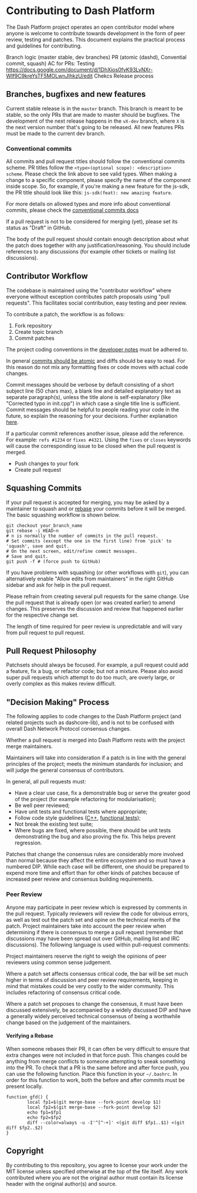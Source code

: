 Contributing to Dash Platform
============================

The Dash Platform project operates an open contributor model where anyone is
welcome to contribute towards development in the form of peer review, testing
and patches. This document explains the practical process and guidelines for
contributing.

Branch logic (master stable, dev branches)
PR (atomic (dashd), Convential commit, squash)
AC for PRs:
Testing https://docs.google.com/document/d/1DhXios0fvK93LvNXr-WIf9C9kreYsTF5MOLwnJlhkzU/edit
Chekcs
Release process

Branches, bugfixes and new features
--------

Current stable release is in the `master` branch. This branch is meant to be stable, so the
only PRs that are made to master should be bugfixes. The development of the next release 
happens in the `vX-dev` branch, where `X` is the next version number that's going to be released.
All new features PRs must be made to the current dev branch.

### Conventional commits

All commits and pull request titles should follow the conventional commits scheme.
PR titles follow the `<type>(optional scope): <description> scheme`. Please check the link above
to see valid types. When making a change to a specific component, please specify the name of
the component inside scope. So, for example, if you're making a new feature for the js-sdk,
the PR title should look like this: `js-sdk(feat): new amazing feature`.

For more details on allowed types and more info about conventional commits, please check the 
[conventional commits docs](https://www.conventionalcommits.org/en/v1.0.0/)

If a pull request is not to be considered for merging (yet), please set its status as "Draft" in
GitHub.

The body of the pull request should contain enough description about what the
patch does together with any justification/reasoning. You should include
references to any discussions (for example other tickets or mailing list
discussions).



Contributor Workflow
--------------------

The codebase is maintained using the "contributor workflow" where everyone
without exception contributes patch proposals using "pull requests". This
facilitates social contribution, easy testing and peer review.

To contribute a patch, the workflow is as follows:

1. Fork repository
1. Create topic branch
1. Commit patches

The project coding conventions in the [developer notes](doc/developer-notes.md)
must be adhered to.

In general [commits should be atomic](https://en.wikipedia.org/wiki/Atomic_commit#Atomic_commit_convention)
and diffs should be easy to read. For this reason do not mix any formatting
fixes or code moves with actual code changes.

Commit messages should be verbose by default consisting of a short subject line
(50 chars max), a blank line and detailed explanatory text as separate
paragraph(s), unless the title alone is self-explanatory (like "Corrected typo
in init.cpp") in which case a single title line is sufficient. Commit messages should be
helpful to people reading your code in the future, so explain the reasoning for
your decisions. Further explanation [here](http://chris.beams.io/posts/git-commit/).

If a particular commit references another issue, please add the reference. For
example: `refs #1234` or `fixes #4321`. Using the `fixes` or `closes` keywords
will cause the corresponding issue to be closed when the pull request is merged.

- Push changes to your fork
- Create pull request

Squashing Commits
---------------------------
If your pull request is accepted for merging, you may be asked by a maintainer
to squash and or [rebase](https://git-scm.com/docs/git-rebase) your commits
before it will be merged. The basic squashing workflow is shown below.

    git checkout your_branch_name
    git rebase -i HEAD~n
    # n is normally the number of commits in the pull request.
    # Set commits (except the one in the first line) from 'pick' to 'squash', save and quit.
    # On the next screen, edit/refine commit messages.
    # Save and quit.
    git push -f # (force push to GitHub)

If you have problems with squashing (or other workflows with `git`), you can
alternatively enable "Allow edits from maintainers" in the right GitHub
sidebar and ask for help in the pull request.

Please refrain from creating several pull requests for the same change.
Use the pull request that is already open (or was created earlier) to amend
changes. This preserves the discussion and review that happened earlier for
the respective change set.

The length of time required for peer review is unpredictable and will vary from
pull request to pull request.


Pull Request Philosophy
-----------------------

Patchsets should always be focused. For example, a pull request could add a
feature, fix a bug, or refactor code; but not a mixture. Please also avoid super
pull requests which attempt to do too much, are overly large, or overly complex
as this makes review difficult.


"Decision Making" Process
-------------------------

The following applies to code changes to the Dash Platform project (and related
projects such as dashcore-lib), and is not to be confused with overall Dash
Network Protocol consensus changes.

Whether a pull request is merged into Dash Platform rests with the project merge
maintainers.

Maintainers will take into consideration if a patch is in line with the general
principles of the project; meets the minimum standards for inclusion; and will
judge the general consensus of contributors.

In general, all pull requests must:

- Have a clear use case, fix a demonstrable bug or serve the greater good of
  the project (for example refactoring for modularisation);
- Be well peer reviewed;
- Have unit tests and functional tests where appropriate;
- Follow code style guidelines ([C++](doc/developer-notes.md), [functional tests](test/functional/README.md));
- Not break the existing test suite;
- Where bugs are fixed, where possible, there should be unit tests
  demonstrating the bug and also proving the fix. This helps prevent regression.

Patches that change the consensus rules are considerably more involved than
normal because they affect the entire ecosystem and so must have a numbered DIP. 
While each case will be different, one should be prepared to expend more time and effort than for
other kinds of patches because of increased peer review and consensus building
requirements.


### Peer Review

Anyone may participate in peer review which is expressed by comments in the pull
request. Typically reviewers will review the code for obvious errors, as well as
test out the patch set and opine on the technical merits of the patch. Project
maintainers take into account the peer review when determining if there is
consensus to merge a pull request (remember that discussions may have been
spread out over GitHub, mailing list and IRC discussions). The following
language is used within pull-request comments:

Project maintainers reserve the right to weigh the opinions of peer reviewers
using common sense judgement.

Where a patch set affects consensus critical code, the bar will be set much
higher in terms of discussion and peer review requirements, keeping in mind that
mistakes could be very costly to the wider community. This includes refactoring
of consensus critical code.

Where a patch set proposes to change the consensus, it must have been
discussed extensively, be accompanied by a widely
discussed DIP and have a generally widely perceived technical consensus of being
a worthwhile change based on the judgement of the maintainers.

#### Verifying a Rebase

When someone rebases their PR, it can often be very difficult to ensure that
extra changes were not included in that force push. This changes could be anything
from merge conflicts to someone attempting to sneak something into the PR. To check
that a PR is the same before and after force push, you can use the following function.
Place this function in your `~/.bashrc`. In order for this function to work, both the
before and after commits must be present locally.

```
function gfd() {
        local fp1=$(git merge-base --fork-point develop $1)
        local fp2=$(git merge-base --fork-point develop $2)
        echo fp1=$fp1
        echo fp2=$fp2
        diff --color=always -u -I'^[^-+]' <(git diff $fp1..$1) <(git diff $fp2..$2)
}
```

Copyright
---------

By contributing to this repository, you agree to license your work under the
MIT license unless specified otherwise at the top of the file itself. 
Any work contributed where you are not the original author must contain its 
license header with the original author(s) and source.
